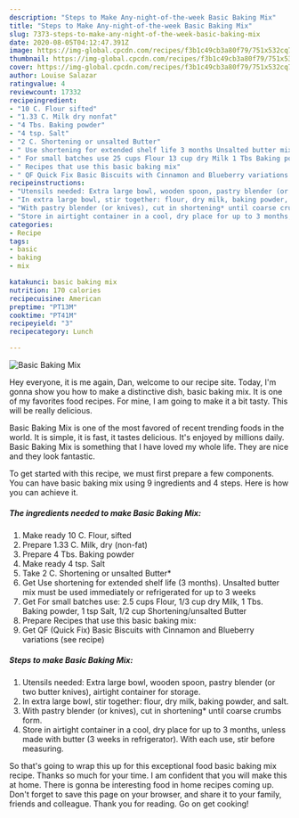```yaml
---
description: "Steps to Make Any-night-of-the-week Basic Baking Mix"
title: "Steps to Make Any-night-of-the-week Basic Baking Mix"
slug: 7373-steps-to-make-any-night-of-the-week-basic-baking-mix
date: 2020-08-05T04:12:47.391Z
image: https://img-global.cpcdn.com/recipes/f3b1c49cb3a80f79/751x532cq70/basic-baking-mix-recipe-main-photo.jpg
thumbnail: https://img-global.cpcdn.com/recipes/f3b1c49cb3a80f79/751x532cq70/basic-baking-mix-recipe-main-photo.jpg
cover: https://img-global.cpcdn.com/recipes/f3b1c49cb3a80f79/751x532cq70/basic-baking-mix-recipe-main-photo.jpg
author: Louise Salazar
ratingvalue: 4
reviewcount: 17332
recipeingredient:
- "10 C. Flour sifted"
- "1.33 C. Milk dry nonfat"
- "4 Tbs. Baking powder"
- "4 tsp. Salt"
- "2 C. Shortening or unsalted Butter"
- " Use shortening for extended shelf life 3 months Unsalted butter mix must be used immediately or refrigerated for up to 3 weeks"
- " For small batches use 25 cups Flour 13 cup dry Milk 1 Tbs Baking powder 1 tsp Salt 12 cup Shorteningunsalted Butter"
- " Recipes that use this basic baking mix"
- " QF Quick Fix Basic Biscuits with Cinnamon and Blueberry variations           see recipe"
recipeinstructions:
- "Utensils needed: Extra large bowl, wooden spoon, pastry blender (or two butter knives), airtight container for storage."
- "In extra large bowl, stir together: flour, dry milk, baking powder, and salt."
- "With pastry blender (or knives), cut in shortening* until coarse crumbs form."
- "Store in airtight container in a cool, dry place for up to 3 months, unless made with butter (3 weeks in refrigerator). With each use, stir before measuring."
categories:
- Recipe
tags:
- basic
- baking
- mix

katakunci: basic baking mix 
nutrition: 170 calories
recipecuisine: American
preptime: "PT13M"
cooktime: "PT41M"
recipeyield: "3"
recipecategory: Lunch

---
```



![Basic Baking Mix](https://img-global.cpcdn.com/recipes/f3b1c49cb3a80f79/751x532cq70/basic-baking-mix-recipe-main-photo.jpg)

Hey everyone, it is me again, Dan, welcome to our recipe site. Today, I'm gonna show you how to make a distinctive dish, basic baking mix. It is one of my favorites food recipes. For mine, I am going to make it a bit tasty. This will be really delicious.

Basic Baking Mix is one of the most favored of recent trending foods in the world. It is simple, it is fast, it tastes delicious. It's enjoyed by millions daily. Basic Baking Mix is something that I have loved my whole life. They are nice and they look fantastic.




To get started with this recipe, we must first prepare a few components. You can have basic baking mix using 9 ingredients and 4 steps. Here is how you can achieve it.

<!--inarticleads1-->

##### The ingredients needed to make Basic Baking Mix:

1. Make ready 10 C. Flour, sifted
1. Prepare 1.33 C. Milk, dry (non-fat)
1. Prepare 4 Tbs. Baking powder
1. Make ready 4 tsp. Salt
1. Take 2 C. Shortening or unsalted Butter*
1. Get  Use shortening for extended shelf life (3 months). Unsalted butter mix must be used immediately or refrigerated for up to 3 weeks
1. Get  For small batches use: 2.5 cups Flour, 1/3 cup dry Milk, 1 Tbs. Baking powder, 1 tsp Salt, 1/2 cup Shortening/unsalted Butter
1. Prepare  Recipes that use this basic baking mix:
1. Get  QF (Quick Fix) Basic Biscuits with Cinnamon and Blueberry variations           (see recipe)




<!--inarticleads2-->

##### Steps to make Basic Baking Mix:

1. Utensils needed: Extra large bowl, wooden spoon, pastry blender (or two butter knives), airtight container for storage.
1. In extra large bowl, stir together: flour, dry milk, baking powder, and salt.
1. With pastry blender (or knives), cut in shortening* until coarse crumbs form.
1. Store in airtight container in a cool, dry place for up to 3 months, unless made with butter (3 weeks in refrigerator). With each use, stir before measuring.




So that's going to wrap this up for this exceptional food basic baking mix recipe. Thanks so much for your time. I am confident that you will make this at home. There is gonna be interesting food in home recipes coming up. Don't forget to save this page on your browser, and share it to your family, friends and colleague. Thank you for reading. Go on get cooking!
